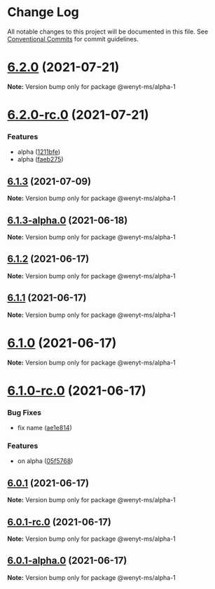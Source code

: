 # Change Log

All notable changes to this project will be documented in this file.
See [Conventional Commits](https://conventionalcommits.org) for commit guidelines.

# [6.2.0](https://github.com/wenytang-ms-123/TestAction/compare/@wenyt-ms/alpha-1@6.2.0-rc.0...@wenyt-ms/alpha-1@6.2.0) (2021-07-21)

**Note:** Version bump only for package @wenyt-ms/alpha-1





# [6.2.0-rc.0](https://github.com/wenytang-ms-123/TestAction/compare/@wenyt-ms/alpha-1@6.1.3-alpha.0...@wenyt-ms/alpha-1@6.2.0-rc.0) (2021-07-21)


### Features

* alpha ([1211bfe](https://github.com/wenytang-ms-123/TestAction/commit/1211bfe410adb18a57aedd975cfcddcb788c1e37))
* alpha ([faeb275](https://github.com/wenytang-ms-123/TestAction/commit/faeb275714d3f2ae38152f71efe55715064211a0))





## [6.1.3](https://github.com/wenytang-ms-123/TestAction/compare/@wenyt-ms/alpha-1@6.1.3-alpha.0...@wenyt-ms/alpha-1@6.1.3) (2021-07-09)

**Note:** Version bump only for package @wenyt-ms/alpha-1





## [6.1.3-alpha.0](https://github.com/wenytang-ms-123/TestAction/compare/@wenyt-ms/alpha-1@6.1.2...@wenyt-ms/alpha-1@6.1.3-alpha.0) (2021-06-18)

**Note:** Version bump only for package @wenyt-ms/alpha-1





## [6.1.2](https://github.com/wenytang-ms-123/TestAction/compare/@wenyt-ms/alpha-1@6.1.1...@wenyt-ms/alpha-1@6.1.2) (2021-06-17)

**Note:** Version bump only for package @wenyt-ms/alpha-1





## [6.1.1](https://github.com/wenytang-ms-123/TestAction/compare/@wenyt-ms/alpha-1@6.1.0...@wenyt-ms/alpha-1@6.1.1) (2021-06-17)

**Note:** Version bump only for package @wenyt-ms/alpha-1





# [6.1.0](https://github.com/wenytang-ms-123/TestAction/compare/@wenyt-ms/alpha-1@6.1.0-rc.0...@wenyt-ms/alpha-1@6.1.0) (2021-06-17)

**Note:** Version bump only for package @wenyt-ms/alpha-1





# [6.1.0-rc.0](https://github.com/wenytang-ms-123/TestAction/compare/@wenyt-ms/alpha-1@6.0.1...@wenyt-ms/alpha-1@6.1.0-rc.0) (2021-06-17)


### Bug Fixes

* fix name ([ae1e814](https://github.com/wenytang-ms-123/TestAction/commit/ae1e814801d2a568a7e711b71056c857a9daccfa))


### Features

* on alpha ([05f5768](https://github.com/wenytang-ms-123/TestAction/commit/05f57687d0543e484d73ce13f9d09fb9658a8b9d))





## [6.0.1](https://github.com/wenytang-ms-123/TestAction/compare/@wenyt-ms/alpha-1@6.0.1-rc.0...@wenyt-ms/alpha-1@6.0.1) (2021-06-17)

**Note:** Version bump only for package @wenyt-ms/alpha-1





## [6.0.1-rc.0](https://github.com/wenytang-ms-123/TestAction/compare/@wenyt-ms/alpha-1@6.0.1-alpha.0...@wenyt-ms/alpha-1@6.0.1-rc.0) (2021-06-17)

**Note:** Version bump only for package @wenyt-ms/alpha-1





## [6.0.1-alpha.0](https://github.com/wenytang-ms-123/TestAction/compare/@wenyt-ms/alpha-1@5.0.2...@wenyt-ms/alpha-1@6.0.1-alpha.0) (2021-06-17)

**Note:** Version bump only for package @wenyt-ms/alpha-1
